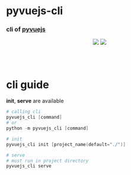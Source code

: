 # pyvuejs-cli
### cli of [pyvuejs](https://github.com/eseunghwan/pyvuejs)
<p align="center">

<a href="https://pypi.python.org/pypi/pyvuejs_cli">
<img src="https://img.shields.io/pypi/v/pyvuejs_cli.svg" /></a>
<a href="https://travis-ci.org/eseunghwan/pyvuejs_cli"><img src="https://travis-ci.org/eseunghwan/pyvuejs_cli.svg?branch=master" /></a>
</p>
<br><br>

# cli guide
<b>init</b>, <b>serve</b> are available
```powershell
# calling cli
pyvuejs_cli [command]
# or
python -m pyvuejs_cli [command]

# init
pyvuejs_cli init [project_name(default="./")]

# serve
# must run in project directory
pyvuejs_cli serve
```
